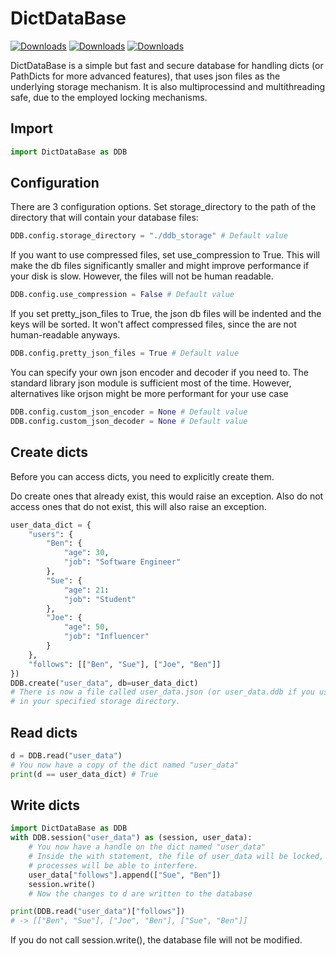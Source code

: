 # DictDataBase

[![Downloads](https://pepy.tech/badge/dictdatabase)](https://pepy.tech/project/dictdatabase)
[![Downloads](https://pepy.tech/badge/dictdatabase/month)](https://pepy.tech/project/dictdatabase)
[![Downloads](https://pepy.tech/badge/dictdatabase/week)](https://pepy.tech/project/dictdatabase)

DictDataBase is a simple but fast and secure database for handling dicts (or PathDicts for more advanced features), that uses json files as the underlying storage mechanism.
It is also multiprocessind and multithreading safe, due to the employed locking mechanisms.

## Import

```python
import DictDataBase as DDB
```


## Configuration

There are 3 configuration options.
Set storage_directory to the path of the directory that will contain your database files:

```python
DDB.config.storage_directory = "./ddb_storage" # Default value
```

If you want to use compressed files, set use_compression to True.
This will make the db files significantly smaller and might improve performance if your disk is slow.
However, the files will not be human readable.
```python
DDB.config.use_compression = False # Default value
```

If you set pretty_json_files to True, the json db files will be indented and the keys will be sorted.
It won't affect compressed files, since the are not human-readable anyways.
```python
DDB.config.pretty_json_files = True # Default value
```


You can specify your own json encoder and decoder if you need to.
The standard library json module is sufficient most of the time.
However, alternatives like orjson might be more performant for your use case
```python
DDB.config.custom_json_encoder = None # Default value
DDB.config.custom_json_decoder = None # Default value
```




## Create dicts
Before you can access dicts, you need to explicitly create them.

Do create ones that already exist, this would raise an exception.
Also do not access ones that do not exist, this will also raise an exception.

```python
user_data_dict = {
	"users": {
		"Ben": {
			"age": 30,
			"job": "Software Engineer"
		},
		"Sue": {
			"age": 21:
			"job": "Student"
		},
		"Joe": {
			"age": 50,
			"job": "Influencer"
		}
	},
	"follows": [["Ben", "Sue"], ["Joe", "Ben"]]
})
DDB.create("user_data", db=user_data_dict)
# There is now a file called user_data.json (or user_data.ddb if you use compression)
# in your specified storage directory.
```


## Read dicts
```python
d = DDB.read("user_data")
# You now have a copy of the dict named "user_data"
print(d == user_data_dict) # True
```

## Write dicts

```python
import DictDataBase as DDB
with DDB.session("user_data") as (session, user_data):
	# You now have a handle on the dict named "user_data"
	# Inside the with statement, the file of user_data will be locked, and no other
	# processes will be able to interfere.
	user_data["follows"].append(["Sue", "Ben"])
	session.write()
	# Now the changes to d are written to the database

print(DDB.read("user_data")["follows"])
# -> [["Ben", "Sue"], ["Joe", "Ben"], ["Sue", "Ben"]]
```

If you do not call session.write(), the database file will not be modified.
